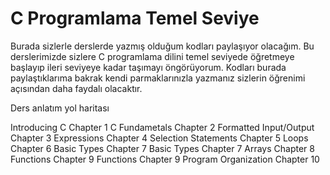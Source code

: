 # C Programlama Temel Seviye

Burada sizlerle derslerde yazmış olduğum kodları paylaşıyor olacağım. Bu derslerimizde sizlere C programlama dilini temel seviyede öğretmeye başlayıp ileri seviyeye kadar taşımayı öngörüyorum. Kodları burada paylaştıklarıma bakrak kendi parmaklarınızla yazmanız sizlerin öğrenimi açısından daha faydalı olacaktır. 

Ders anlatım yol haritası

Introducing C	Chapter 1
C Fundametals	Chapter 2
Formatted Input/Output	Chapter 3
Expressions	Chapter 4
Selection Statements	Chapter 5
Loops	Chapter 6
Basic Types	Chapter 7
Basic Types	Chapter 7
Arrays	Chapter 8
Functions	Chapter 9
Functions	Chapter 9
Program Organization	Chapter 10

